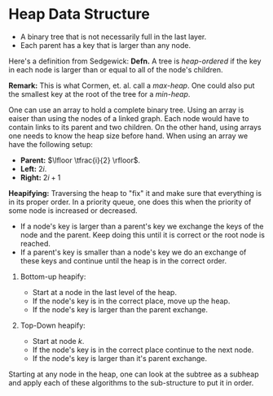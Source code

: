 # Heap Data Structure

* A binary tree that is not necessarily full in the last layer.
* Each parent has a key that is larger than any node.

Here's a definition from Sedgewick:
**Defn.** A tree is *heap-ordered* if the key in each node is larger than or equal
to all of the node's children.

**Remark:** This is what Cormen, et. al. call a *max-heap*. One could also put the
smallest key at the root of the tree for a *min-heap*.

One can use an array to hold a complete binary tree. Using an array is eaiser than
using the nodes of a linked graph. Each node would have to contain links to its parent
and two  children. On the other hand, using arrays one needs to know the heap size before hand.
When using an array we have the following setup:

* **Parent:** $\lfloor \tfrac{i}{2} \rfloor$.
* **Left:** $2i$.
* **Right:** $2i+1$

**Heapifying:** Traversing the heap to "fix" it and make sure that everything is
in its proper order. In a priority queue, one does this when the priority of some
node is increased or decreased.

* If a node's key is larger than a parent's key we exchange the keys of the node and the parent. Keep doing this until it is correct or the root node is reached.
* If a parent's key is smaller than a node's key we do an exchange of these keys and continue until the heap is in the correct order.

1. Bottom-up heapify:

     * Start at a node in the last level of the heap.
     * If the node's key is in the correct place, move up the heap.
     * If the node's key is larger than the parent exchange.

2. Top-Down heapify:

     * Start at node $k$.
     * If the node's key is in the correct place continue to the next node.
     * If the node's key is larger than it's parent exchange.

Starting at any node in the heap, one can look at the subtree as a subheap and
apply each of these algorithms to the sub-structure to put it in order.
